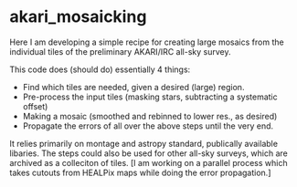# akari_mosaicking
Here I am developing a simple recipe for creating large mosaics from the individual tiles of the preliminary AKARI/IRC all-sky survey.

This code does (should do) essentially 4 things:
* Find which tiles are needed, given a desired (large) region.
* Pre-process the input tiles (masking stars, subtracting a systematic offset)
* Making a mosaic (smoothed and rebinned to lower res., as desired)
* Propagate the errors of all over the above steps until the very end.

It relies primarily on montage and astropy standard, publically available libaries.
The steps could also be used for other all-sky surveys, which are archived as a colleciton of tiles.
[I am working on a parallel process which takes cutouts from HEALPix maps while doing the error propagation.]
